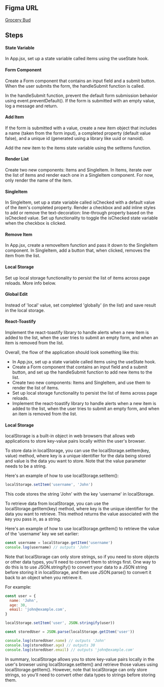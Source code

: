 ## Figma URL

[Grocery Bud](https://www.figma.com/file/8rXGl68NoEmAhHpcV7aB5o/Grocery-bud?node-id=0%3A1&t=IMjjwDExGWpXdpQL-1)

## Steps

#### State Variable

In App.jsx, set up a state variable called items using the useState hook.

#### Form Component

Create a Form component that contains an input field and a submit button. When the user submits the form, the handleSubmit function is called.

In the handleSubmit function, prevent the default form submission behavior using event.preventDefault(). If the form is submitted with an empty value, log a message and return.

#### Add Item

If the form is submitted with a value, create a new item object that includes a name (taken from the form input), a completed property (default value false), and a unique id (generated using a library like uuid or nanoid).

Add the new item to the items state variable using the setItems function.

#### Render List

Create two new components: Items and SingleItem. In Items, iterate over the list of items and render each one in a SingleItem component. For now, only render the name of the item.

#### SingleItem

In SingleItem, set up a state variable called isChecked with a default value of the item's completed property. Render a checkbox and add inline styles to add or remove the text-decoration: line-through property based on the isChecked value. Set up functionality to toggle the isChecked state variable when the checkbox is clicked.

#### Remove Item

In App.jsx, create a removeItem function and pass it down to the SingleItem component. In SingleItem, add a button that, when clicked, removes the item from the list.

#### Local Storage

Set up local storage functionality to persist the list of items across page reloads.
More info below.

#### Global Edit

Instead of 'local' value, set completed 'globally' (in the list) and save result in the local storage.

#### React-Toastify

Implement the react-toastify library to handle alerts when a new item is added to the list, when the user tries to submit an empty form, and when an item is removed from the list.

Overall, the flow of the application should look something like this:

- In App.jsx, set up a state variable called items using the useState hook.
- Create a Form component that contains an input field and a submit button, and set up the handleSubmit function to add new items to the list.
- Create two new components: Items and SingleItem, and use them to render the list of items.
- Set up local storage functionality to persist the list of items across page reloads.
- Implement the react-toastify library to handle alerts when a new item is added to the list, when the user tries to submit an empty form, and when an item is removed from the list.

#### Local Storage

localStorage is a built-in object in web browsers that allows web applications to store key-value pairs locally within the user's browser.

To store data in localStorage, you can use the localStorage.setItem(key, value) method, where key is a unique identifier for the data being stored and value is the data you want to store. Note that the value parameter needs to be a string.

Here's an example of how to use localStorage.setItem():

```js
localStorage.setItem('username', 'John')
```

This code stores the string 'John' with the key 'username' in localStorage.

To retrieve data from localStorage, you can use the localStorage.getItem(key) method, where key is the unique identifier for the data you want to retrieve. This method returns the value associated with the key you pass in, as a string.

Here's an example of how to use localStorage.getItem() to retrieve the value of the 'username' key we set earlier:

```js
const username = localStorage.getItem('username')
console.log(username) // outputs 'John'
```

Note that localStorage can only store strings, so if you need to store objects or other data types, you'll need to convert them to strings first. One way to do this is to use JSON.stringify() to convert your data to a JSON string before storing it in localStorage, and then use JSON.parse() to convert it back to an object when you retrieve it.

For example:

```js
const user = {
  name: 'John',
  age: 30,
  email: 'john@example.com',
}

localStorage.setItem('user', JSON.stringify(user))

const storedUser = JSON.parse(localStorage.getItem('user'))

console.log(storedUser.name) // outputs 'John'
console.log(storedUser.age) // outputs 30
console.log(storedUser.email) // outputs 'john@example.com'
```

In summary, localStorage allows you to store key-value pairs locally in the user's browser using localStorage.setItem() and retrieve those values using localStorage.getItem(). However, note that localStorage can only store strings, so you'll need to convert other data types to strings before storing them.
